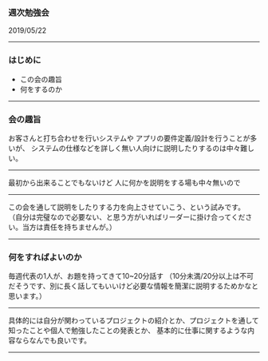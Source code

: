### 週次勉強会

2019/05/22

---

### はじめに

* この会の趣旨
* 何をするのか

---

### 会の趣旨

お客さんと打ち合わせを行いシステムや
アプリの要件定義/設計を行うことが多いが、
システムの仕様などを詳しく無い人向けに説明したりするのは中々難しい。

---

最初から出来ることでもないけど
人に何かを説明をする場も中々無いので

---

この会を通して説明をしたりする力を向上させていこう、という試みです。
（自分は完璧なので必要ない、と思う方がいればリーダーに掛け合ってください。当方は責任を持ちませんが。）

---

### 何をすればよいのか

毎週代表の1人が、お題を持ってきて10~20分話す
（10分未満/20分以上は不可だそうです、別に長く話してもいいけど必要な情報を簡潔に説明するためかなと思います。）

---

具体的には自分が関わっているプロジェクトの紹介とか、プロジェクトを通して知ったことや個人で勉強したことの発表とか、
基本的に仕事に関するような内容ならなんでも良いです。

---



